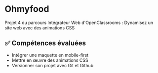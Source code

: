 # Ohmyfood
Projet 4 du parcours Intégrateur Web d'OpenClassrooms : Dynamisez un site web avec des animations CSS

## :white_check_mark: Compétences évaluées
- Intégrer une maquette en mobile-first
- Mettre en œuvre des animations CSS
- Versionner son projet avec Git et Github